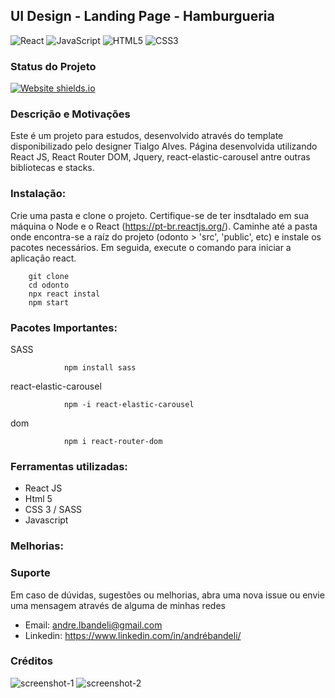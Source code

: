 ## UI Design - Landing Page - Hamburgueria

![React](https://img.shields.io/badge/react-%2320232a.svg?style=for-the-badge&logo=react&logoColor=%2361DAFB)
![JavaScript](https://img.shields.io/badge/javascript-%23323330.svg?style=for-the-badge&logo=javascript&logoColor=%23F7DF1E)
![HTML5](https://img.shields.io/badge/html5-%23E34F26.svg?style=for-the-badge&logo=html5&logoColor=white)
![CSS3](https://img.shields.io/badge/css3-%231572B6.svg?style=for-the-badge&logo=css3&logoColor=white)


### Status do Projeto

[![Website shields.io](https://img.shields.io/website-up-down-green-red/http/shields.io.svg)](http://shields.io/)





### Descrição e Motivações

Este é um projeto para estudos, desenvolvido através do template disponibilizado pelo designer Tialgo Alves. Página desenvolvida utilizando React JS, React Router DOM, Jquery, react-elastic-carousel antre outras bibliotecas e stacks.



### Instalação:


Crie uma pasta e clone o projeto. Certifique-se de ter insdtalado em sua máquina o Node e o React (https://pt-br.reactjs.org/).
Caminhe até a pasta onde encontra-se a raíz do projeto (odonto > 'src', 'public', etc) e instale os pacotes necessários. Em seguida, execute o comando para iniciar a aplicação react.

        git clone 
        cd odonto
        npx react instal
        npm start
        


### Pacotes Importantes:

SASS

                npm install sass

react-elastic-carousel

                npm -i react-elastic-carousel

dom

                npm i react-router-dom

### Ferramentas utilizadas:

- React JS
- Html 5 
- CSS 3 / SASS
- Javascript


### Melhorias:


### Suporte

Em caso de dúvidas, sugestões ou melhorias, abra uma nova issue ou envie uma mensagem através de alguma de minhas redes

- Email: andre.lbandeli@gmail.com
- Linkedin: https://www.linkedin.com/in/andrébandeli/


### Créditos

![screenshot-1](https://user-images.githubusercontent.com/87938869/194700472-0231f006-6153-4b63-9c21-d68800bc08e9.jpg)
![screenshot-2](https://user-images.githubusercontent.com/87938869/194700481-70e1a168-8951-43d9-a823-7092e189dcf3.jpg)

